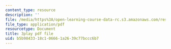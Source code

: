 ```yaml
---
content_type: resource
description: ''
file: /media/https%3A/open-learning-course-data-rc.s3.amazonaws.com/res-18-009-learn-differential-equations-up-close-with-gilbert-strang-and-cleve-moler-fall-2015/b5b9843318c106661a2639c77bccc6b7_kcLc4FsshO4.pdf
file_type: application/pdf
resourcetype: Document
title: 3play pdf file
uid: b5b98433-18c1-0666-1a26-39c77bccc6b7
---
```

